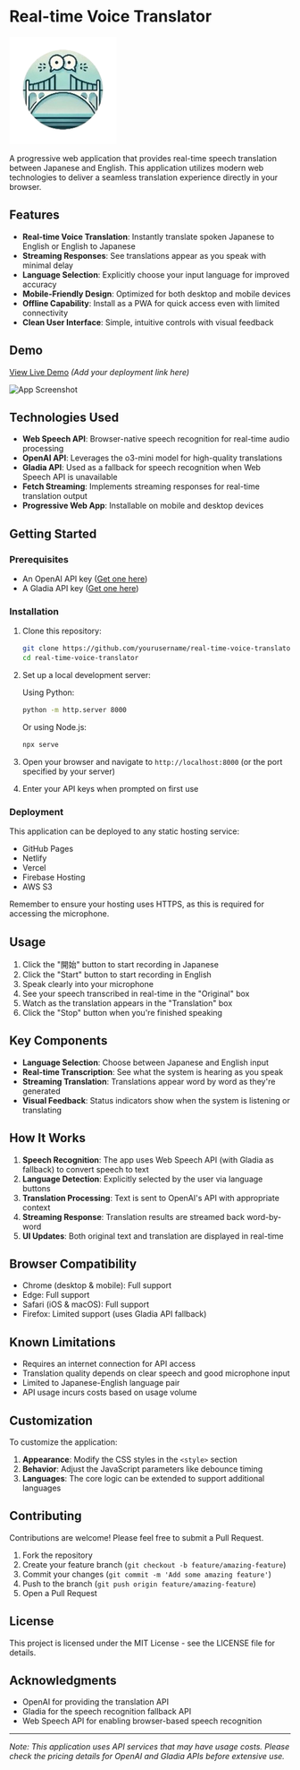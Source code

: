 # Real-time Voice Translator

![Real-time Voice Translator Logo](icon-192.png)

A progressive web application that provides real-time speech translation between Japanese and English. This application utilizes modern web technologies to deliver a seamless translation experience directly in your browser.

## Features

- **Real-time Voice Translation**: Instantly translate spoken Japanese to English or English to Japanese
- **Streaming Responses**: See translations appear as you speak with minimal delay
- **Language Selection**: Explicitly choose your input language for improved accuracy
- **Mobile-Friendly Design**: Optimized for both desktop and mobile devices
- **Offline Capability**: Install as a PWA for quick access even with limited connectivity
- **Clean User Interface**: Simple, intuitive controls with visual feedback

## Demo

[View Live Demo](#) *(Add your deployment link here)*

![App Screenshot](screenshot.png)

## Technologies Used

- **Web Speech API**: Browser-native speech recognition for real-time audio processing
- **OpenAI API**: Leverages the o3-mini model for high-quality translations
- **Gladia API**: Used as a fallback for speech recognition when Web Speech API is unavailable
- **Fetch Streaming**: Implements streaming responses for real-time translation output
- **Progressive Web App**: Installable on mobile and desktop devices

## Getting Started

### Prerequisites

- An OpenAI API key ([Get one here](https://platform.openai.com/api-keys))
- A Gladia API key ([Get one here](https://app.gladia.io/))

### Installation

1. Clone this repository:
   ```bash
   git clone https://github.com/yourusername/real-time-voice-translator.git
   cd real-time-voice-translator
   ```

2. Set up a local development server:
   
   Using Python:
   ```bash
   python -m http.server 8000
   ```
   
   Or using Node.js:
   ```bash
   npx serve
   ```

3. Open your browser and navigate to `http://localhost:8000` (or the port specified by your server)

4. Enter your API keys when prompted on first use

### Deployment

This application can be deployed to any static hosting service:

- GitHub Pages
- Netlify
- Vercel
- Firebase Hosting
- AWS S3

Remember to ensure your hosting uses HTTPS, as this is required for accessing the microphone.

## Usage

1. Click the "開始" button to start recording in Japanese
2. Click the "Start" button to start recording in English
3. Speak clearly into your microphone
4. See your speech transcribed in real-time in the "Original" box
5. Watch as the translation appears in the "Translation" box
6. Click the "Stop" button when you're finished speaking

## Key Components

- **Language Selection**: Choose between Japanese and English input
- **Real-time Transcription**: See what the system is hearing as you speak
- **Streaming Translation**: Translations appear word by word as they're generated
- **Visual Feedback**: Status indicators show when the system is listening or translating

## How It Works

1. **Speech Recognition**: The app uses Web Speech API (with Gladia as fallback) to convert speech to text
2. **Language Detection**: Explicitly selected by the user via language buttons 
3. **Translation Processing**: Text is sent to OpenAI's API with appropriate context
4. **Streaming Response**: Translation results are streamed back word-by-word
5. **UI Updates**: Both original text and translation are displayed in real-time

## Browser Compatibility

- Chrome (desktop & mobile): Full support
- Edge: Full support
- Safari (iOS & macOS): Full support
- Firefox: Limited support (uses Gladia API fallback)

## Known Limitations

- Requires an internet connection for API access
- Translation quality depends on clear speech and good microphone input
- Limited to Japanese-English language pair
- API usage incurs costs based on usage volume

## Customization

To customize the application:

1. **Appearance**: Modify the CSS styles in the `<style>` section
2. **Behavior**: Adjust the JavaScript parameters like debounce timing
3. **Languages**: The core logic can be extended to support additional languages

## Contributing

Contributions are welcome! Please feel free to submit a Pull Request.

1. Fork the repository
2. Create your feature branch (`git checkout -b feature/amazing-feature`)
3. Commit your changes (`git commit -m 'Add some amazing feature'`)
4. Push to the branch (`git push origin feature/amazing-feature`)
5. Open a Pull Request

## License

This project is licensed under the MIT License - see the LICENSE file for details.

## Acknowledgments

- OpenAI for providing the translation API
- Gladia for the speech recognition fallback API
- Web Speech API for enabling browser-based speech recognition

---

*Note: This application uses API services that may have usage costs. Please check the pricing details for OpenAI and Gladia APIs before extensive use.*

